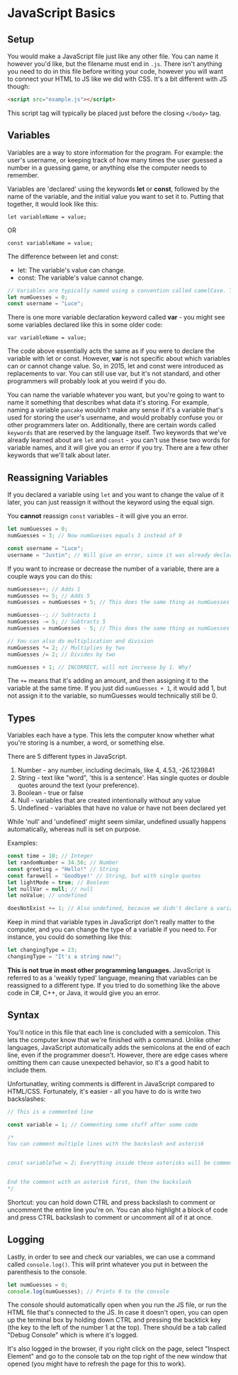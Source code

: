 # JavaScript Basics

## Setup

You would make a JavaScript file just like any other file. You can name it however you'd like, but the filename must end in `.js`. There isn't anything you need to do in this file before writing your code, however you will want to connect your HTML to JS like we did with CSS. It's a bit different with JS though:

```html
<script src="example.js"></script>
```

This script tag will typically be placed just before the closing `</body>` tag.

## Variables

Variables are a way to store information for the program. For example: the user's username, or keeping track of how many times the user guessed a number in a guessing game, or anything else the computer needs to remember.

Variables are 'declared' using the keywords **let** or **const**, followed by the name of the variable, and the initial value you want to set it to. Putting that together, it would look like this:

`let variableName = value;`

OR

`const variableName = value;`

The difference between let and const:

- let: The variable's value can change.
- const: The variable's value cannot change.

```js
// Variables are typically named using a convention called camelCase. The first word is lower case, and every following word is capitalized.
let numGuesses = 0;
const username = "Luce";
```

There is one more variable declaration keyword called **var** - you might see some variables declared like this in some older code:

`var variableName = value;`

The code above essentially acts the same as if you were to declare the variable with let or const. However, **var** is not specific about which variables can or cannot change value. So, in 2015, let and const were introduced as replacements to var. You can still use var, but it's not standard, and other programmers will probably look at you weird if you do.

You can name the variable whatever you want, but you're going to want to name it something that describes what data it's storing. For example, naming a variable `pancake` wouldn't make any sense if it's a variable that's used for storing the user's username, and would probably confuse you or other programmers later on. Additionally, there are certain words called `keywords` that are reserved by the language itself. Two keywords that we've already learned about are `let` and `const` - you can't use these two words for variable names, and it will give you an error if you try. There are a few other keywords that we'll talk about later.

## Reassigning Variables

If you declared a variable using `let` and you want to change the value of it later, you can just reassign it without the keyword using the equal sign.

You **cannot** reassign `const` variables - it will give you an error.

```js
let numGuesses = 0;
numGuesses = 3; // Now numGuesses equals 3 instead of 0

const username = "Luce";
username = "Justin"; // Will give an error, since it was already declared with const
```

If you want to increase or decrease the number of a variable, there are a couple ways you can do this:

```js
numGuesses++; // Adds 1
numGuesses += 5; // Adds 5
numGuesses = numGuesses + 5; // This does the same thing as numGuesses += 5

numGuesses--; // Subtracts 1
numGuesses -= 5; // Subtracts 5
numGuesses = numGuesses - 5; // This does the same thing as numGuesses -= 5

// You can also do multiplication and division
numGuesses *= 2; // Multiplies by two
numGuesses /= 2; // Divides by two

numGuesses + 1; // INCORRECT, will not increase by 1. Why?
```

The `+=` means that it's adding an amount, and then assigning it to the variable at the same time. If you just did `numGuesses + 1`, it would add 1, but not assign it to the variable, so numGuesses would technically still be 0.

## Types

Variables each have a type. This lets the computer know whether what you're storing is a number, a word, or something else.

There are 5 different types in JavaScript.

1. Number - any number, including decimals, like 4, 4.53, -26.1239841 
2. String - text like "word", 'this is a sentence'. Has single quotes or double quotes around the text (your preference).
3. Boolean - true or false
4. Null - variables that are created intentionally without any value
5. Undefined - variables that have no value or have not been declared yet

While 'null' and 'undefined' might seem similar, undefined usually happens automatically, whereas null is set on purpose.

Examples:

```js
const time = 10; // Integer
let randomNumber = 34.56; // Number
const greeting = "Hello!" // String
const farewell = 'Goodbye!' // String, but with single quotes
let lightMode = true; // Boolean
let nullVar = null; // null
let noValue; // undefined

doesNotExist += 1; // Also undefined, because we didn't declare a variable called doesNotExist. This will give an error.
```

Keep in mind that variable types in JavaScript don't really matter to the computer, and you can change the type of a variable if you need to. For instance, you could do something like this:

```js
let changingType = 23;
changingType = "It's a string now!";
```

**This is not true in most other programming languages.** JavaScript is referred to as a 'weakly typed' language, meaning that variables can be reassigned to a different type. If you tried to do something like the above code in C#, C++, or Java, it would give you an error.

## Syntax

You'll notice in this file that each line is concluded with a semicolon. This lets the computer know that we're finished with a command. Unlike other languages, JavaScript automatically adds the semicolons at the end of each line, even if the programmer doesn't. However, there are edge cases where omitting them can cause unexpected behavior, so it's a good habit to include them.

Unfortunatley, writing comments is different in JavaScript compared to HTML/CSS. Fortunately, it's easier - all you have to do is write two backslashes:

```js
// This is a commented line

const variable = 1; // Commenting some stuff after some code

/* 
You can comment multiple lines with the backslash and asterisk


const variableTwo = 2; Everything inside these asterisks will be commented


End the comment with an asterisk first, then the backslash
*/
```

Shortcut: you can hold down CTRL and press backslash to comment or uncomment the entire line you're on. You can also highlight a block of code and press CTRL backslash to comment or uncomment all of it at once.

## Logging

Lastly, in order to see and check our variables, we can use a command called `console.log()`. This will print whatever you put in between the parenthesis to the console.

```js
let numGuesses = 0;
console.log(numGuesses); // Prints 0 to the console
```

The console should automatically open when you run the JS file, or run the HTML file that's connected to the JS. In case it doesn't open, you can open up the terminal box by holding down CTRL and pressing the backtick key (the key to the left of the number 1 at the top). There should be a tab called "Debug Console" which is where it's logged.

It's also logged in the browser, if you right click on the page, select "Inspect Element" and go to the console tab on the top right of the new window that opened (you might have to refresh the page for this to work).